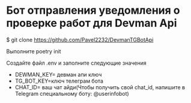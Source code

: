 # Бот отправления уведомления о проверке работ для Devman Api

$ git clone https://github.com/Pavel2232/DevmanTGBotApi

Выполните poetry init

Создайте файл .env и заполните следующие значения
* DEWMAN_KEY= девман апи ключ 
* TG_BOT_KEY=ключ телеграм бота 
* CHAT_ID= ваш чат айди(Чтобы получить свой chat_id, напишите в Telegram специальному боту: @userinfobot)

